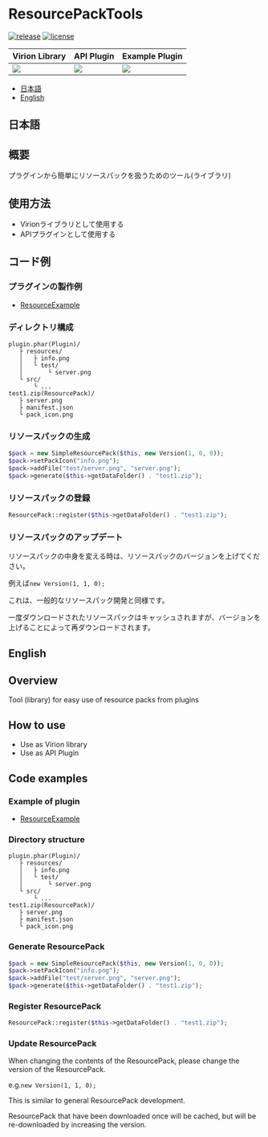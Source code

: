 # ResourcePackTools

[![release](https://img.shields.io/github/release/PJZ9n/ResourcePackTools.svg)](https://github.com/PJZ9n/ResourcePackTools/releases)
[![license](https://img.shields.io/badge/License-GPL--v3-green)](https://github.com/PJZ9n/ResourcePackTools/blob/master/LICENSE)

|Virion Library|API Plugin|Example Plugin|
|---|---|---|
|[![](https://poggit.pmmp.io/ci.shield/PJZ9n/ResourcePackTools/ResourcePackTools)](https://poggit.pmmp.io/ci/PJZ9n/ResourcePackTools/ResourcePackTools)|[![](https://poggit.pmmp.io/ci.shield/PJZ9n/ResourcePackTools/ResourcePackToolsPlugin)](https://poggit.pmmp.io/ci/PJZ9n/ResourcePackTools/ResourcePackToolsPlugin)|[![](https://poggit.pmmp.io/ci.shield/PJZ9n/ResourcePackTools/ResourceExample)](https://poggit.pmmp.io/ci/PJZ9n/ResourcePackTools/ResourceExample)

- [日本語](#日本語)
- [English](#English)

## 日本語

## 概要
プラグインから簡単にリソースパックを扱うためのツール(ライブラリ)

## 使用方法
- Virionライブラリとして使用する
- APIプラグインとして使用する

## コード例

### プラグインの製作例
- [ResourceExample](https://github.com/PJZ9n/ResourcePackTools/tree/master/examples/resourceexample)

### ディレクトリ構成
```
plugin.phar(Plugin)/
   ├ resources/
   │   ├ info.png
   │   └ test/
   │       └ server.png
   └ src/
       └ ...
test1.zip(ResourcePack)/
   ├ server.png
   ├ manifest.json
   └ pack_icon.png
```

### リソースパックの生成
```php
$pack = new SimpleResourcePack($this, new Version(1, 0, 0));
$pack->setPackIcon("info.png");
$pack->addFile("test/server.png", "server.png");
$pack->generate($this->getDataFolder() . "test1.zip");
```

### リソースパックの登録
```php
ResourcePack::register($this->getDataFolder() . "test1.zip");
```

### リソースパックのアップデート
リソースパックの中身を変える時は、リソースパックのバージョンを上げてください。

例えば`new Version(1, 1, 0);`

これは、一般的なリソースパック開発と同様です。

一度ダウンロードされたリソースパックはキャッシュされますが、バージョンを上げることによって再ダウンロードされます。


## English

## Overview
Tool (library) for easy use of resource packs from plugins

## How to use
- Use as Virion library
- Use as API Plugin

## Code examples

### Example of plugin
- [ResourceExample](https://github.com/PJZ9n/ResourcePackTools/tree/master/examples/resourceexample)

### Directory structure
```
plugin.phar(Plugin)/
   ├ resources/
   │   ├ info.png
   │   └ test/
   │       └ server.png
   └ src/
       └ ...
test1.zip(ResourcePack)/
   ├ server.png
   ├ manifest.json
   └ pack_icon.png
```

### Generate ResourcePack
```php
$pack = new SimpleResourcePack($this, new Version(1, 0, 0));
$pack->setPackIcon("info.png");
$pack->addFile("test/server.png", "server.png");
$pack->generate($this->getDataFolder() . "test1.zip");
```

### Register ResourcePack
```php
ResourcePack::register($this->getDataFolder() . "test1.zip");
```

### Update ResourcePack
When changing the contents of the ResourcePack, please change the version of the ResourcePack.

e.g.`new Version(1, 1, 0);`

This is similar to general ResourcePack development.

ResourcePack that have been downloaded once will be cached, but will be re-downloaded by increasing the version.

